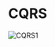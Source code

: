 # CQRS

![CQRS1](https://user-images.githubusercontent.com/54174687/180736935-6007d373-1ff4-49ac-bd3d-640734ea2428.png)
